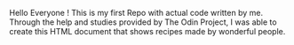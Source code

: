 Hello Everyone !
This is my first Repo with actual code written by me.
Through the help and studies provided by The Odin Project, I was able to create this HTML document that shows recipes made by wonderful people.